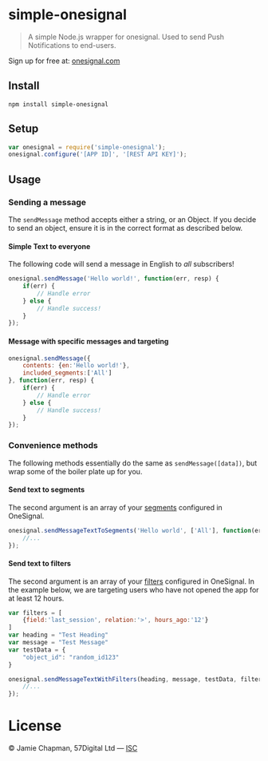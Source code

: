 # simple-onesignal

> A simple Node.js wrapper for onesignal.  Used to send Push Notifications to end-users.

Sign up for free at: [onesignal.com](http://www.onesignal.com)

## Install

```
npm install simple-onesignal
```

## Setup

```javascript
var onesignal = require('simple-onesignal');
onesignal.configure('[APP ID]', '[REST API KEY]');
```

## Usage

### Sending a message

The `sendMessage` method accepts either a string, or an Object.  If you decide to send an object, ensure it is in the correct format as described below.

#### Simple Text to everyone

The following code will send a message in English to *all* subscribers!
```javascript
onesignal.sendMessage('Hello world!', function(err, resp) {
    if(err) {
        // Handle error
    } else {
        // Handle success!
    }
});
```

#### Message with specific messages and targeting
```javascript
onesignal.sendMessage({
    contents: {en:'Hello world!'}, 
    included_segments:['All']
}, function(err, resp) {
    if(err) {
        // Handle error
    } else {
        // Handle success!
    }
});
```

### Convenience methods

The following methods essentially do the same as `sendMessage([data])`, but wrap some of the boiler plate up for you.

#### Send text to segments

The second argument is an array of your [segments](https://documentation.onesignal.com/reference#section-send-to-segments) configured in OneSignal.

```javascript
onesignal.sendMessageTextToSegments('Hello world', ['All'], function(err, resp) {
    //...
});
```

#### Send text to filters

The second argument is an array of your [filters](https://documentation.onesignal.com/reference#section-send-to-users-based-on-filters) configured in OneSignal.
In the example below, we are targeting users who have not opened the app for at least 12 hours.

```javascript
var filters = [
    {field:'last_session', relation:'>', hours_ago:'12'}
]
var heading = "Test Heading"
var message = "Test Message"
var testData = {
    "object_id": "random_id123"
}

onesignal.sendMessageTextWithFilters(heading, message, testData, filters, function(err, resp) {
    //...
});
```
# License

&copy; Jamie Chapman, 57Digital Ltd — [ISC](https://tldrlegal.com/license/-isc-license)
